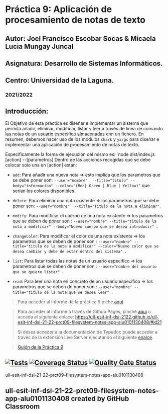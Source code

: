 # Práctica 9: Aplicación de procesamiento de notas de texto
## Autor: Joel Francisco Escobar Socas & Micaela Lucia Mungay Juncal
## Asignatura: Desarrollo de Sistemas Informáticos.
## Centro: Universidad de la Laguna.
### 2021/2022


## Introducción:

El Objetivo de esta práctica es diseñar e implementar un sistema que permita añadir, eliminar, modificar, listar y leer a través de linea de comando las notas de un usuario especifico almacenadas enn un fichero. En resumen, debemos hacer uso de los módulos `chark` y `yargs` para diseñar e implementar una aplicación de procesamiento de notas de texto. 

Especificamente la forma de ejecución del mismo es: `node dist/index.js [action] --[parametros]
Dentro de las acciones recogidas que se debe colocar solo una en [action] están:

* `add`: Para añadir una nueva nota => esto implica que los parametros que se debe poner son: `--user="nombre"  --title="titulo" --body="informacion" --color="(Red| Green | Blue | Yellow)"` que serían los colores disponibles.

* `delete`: Para eliminar una nota existente => los parametros que se debe poner son: `--user="nombre"  --title="titulo de la nota a eliminar"`.

* `modify`: Para modificar el cuerpo de una nota existente => los parametros que se deben de poner son : `--user="nombre" --title="titulo de la nota a modificar" --body="Nuevo cuerpo que se desea introducir" `.

* `changeColor`: Para modificar el color de una nota existente => los parametros que se deben de poner son : `--user="nombre" --title="titulo de la nota a modificar" --color="Nuevo color que se desea cambiar y debe de estar dentro del sistema" `.

* `list`: Para listar todas las notas de un usuario especifico => los parametros que se deben de poner son : `--user="nombre del usuario que se quiere listar" `.

* `read`: Para leer una nota en concreto de un usuario especifico => los parametros que se deben de poner son : `--user="nombre" --title="titulo de la nota que se desea leer" `.

> Para acceder al informe de la práctica 9 piche [aquí](https://github.com/ULL-ESIT-INF-DSI-2122/ull-esit-inf-dsi-21-22-prct09-filesystem-notes-app-alu0101130408/blob/main/docs/index.md)

> Para acceder al informe a través de Github Pages, pinche [aquí](https://ull-esit-inf-dsi-2122.github.io/ull-esit-inf-dsi-21-22-prct09-filesystem-notes-app-alu0101130408/#id21) u acceda al siguiente enlace: https://ull-esit-inf-dsi-2122.github.io/ull-esit-inf-dsi-21-22-prct09-filesystem-notes-app-alu0101130408/#id21
> 
> Si desea acceder a la documentación de Typedoc puede acceder a través de la extensión Live Server ejecutando el siguiente [enalce](https://github.com/ULL-ESIT-INF-DSI-2122/ull-esit-inf-dsi-21-22-prct09-filesystem-notes-app-alu0101130408/tree/main/docs/typedoc).

> [Guión de la Práctica 9](https://ull-esit-inf-dsi-2122.github.io/prct09-filesystem-notes-app/) 


[![Tests](https://github.com/ULL-ESIT-INF-DSI-2122/ull-esit-inf-dsi-21-22-prct09-filesystem-notes-app-alu0101130408/actions/workflows/node.js.yml/badge.svg?branch=main)](https://github.com/ULL-ESIT-INF-DSI-2122/ull-esit-inf-dsi-21-22-prct09-filesystem-notes-app-alu0101130408/actions/workflows/node.js.yml)
<space><space>
[![Coverage Status](https://coveralls.io/repos/github/ULL-ESIT-INF-DSI-2122/ull-esit-inf-dsi-21-22-prct09-filesystem-notes-app-alu0101130408/badge.svg?branch=main)](https://coveralls.io/github/ULL-ESIT-INF-DSI-2122/ull-esit-inf-dsi-21-22-prct09-filesystem-notes-app-alu0101130408?branch=main)
<space><space>
[![Quality Gate Status](https://sonarcloud.io/api/project_badges/measure?project=ULL-ESIT-INF-DSI-2122_ull-esit-inf-dsi-21-22-prct09-filesystem-notes-app-alu0101130408&metric=alert_status)](https://sonarcloud.io/summary/new_code?id=ULL-ESIT-INF-DSI-2122_ull-esit-inf-dsi-21-22-prct09-filesystem-notes-app-alu0101130408)
<space><space>
---
ull-esit-inf-dsi-21-22-prct09-filesystem-notes-app-alu0101130408

ull-esit-inf-dsi-21-22-prct09-filesystem-notes-app-alu0101130408 created by GitHub Classroom
---
